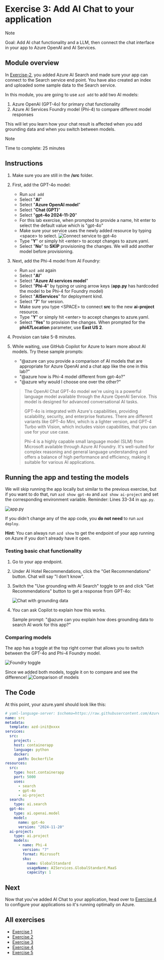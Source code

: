 # Exercise 3: Add AI Chat to your application

> [!Note]
> Goal: Add AI chat functionality and a LLM, then connect the chat interface in your app to Azure OpenAI and AI Services.

## Module overview

In [Exercise-2](/Lab-Instructions/2.exercise-ai-search.md), you added Azure AI Search and made sure your app can connect to the Search service end point. You have also created an index and uploaded some sample data to the Search service.

In this module, you are going to use `azd add` to add two AI models:
1. Azure OpenAI (GPT-4o) for primary chat functionality
2. Azure AI Services Foundry model (Phi-4) to compare different model responses

This will let you learn how your chat result is affected when you add grounding data and when you switch between models.

> [!Note]
> Time to complete: 25 minutes

## Instructions

1. Make sure you are still in the **/src** folder.
1. First, add the GPT-4o model:
    * Run `azd add`
    * Select "**AI**"
    * Select "**Azure OpenAI model**"
    * Select "**Chat (GPT)**"
    * Select "**gpt-4o 2024-11-20**"
    * For this lab exercise, when prompted to provide a name, hit enter to select the default value which is "gpt-4o" 
    * Make sure your service uses the newly added resource by typing \<space> to select.
    ![Connect service to gpt-4o](/Lab-Instructions/Images/3.ConnectServicetoAOAI.png)
    * Type "**Y**" or simply hit \<enter> to accept changes to azure.yaml.
    * Select "**No**" to **SKIP** provisioning the changes. We will add another model before provisioning.

1. Next, add the Phi-4 model from AI Foundry:
    * Run `azd add` again
    * Select "**AI**"
    * Select "**Azure AI services model**"
    * Select "**Phi-4**" by typing or using arrow keys (**app.py** has hardcoded the model to be Phi-4 for Foundry model)
    * Select "**AIServices**" for deployment kind.
    * Select "**7**" for version.
    * Make sure you type \<SPACE> to connect **src** to the new **ai-project** resource.
    * Type "**Y**" or simply hit \<enter> to accept changes to azure.yaml.
    * Select "**Yes**" to provision the changes. When prompted for the **phi47Location** parameter, use **East US 2**.

1. Provision can take 5-8 minutes.

1. While waiting, use GitHub Copilot for Azure to learn more about AI models. Try these sample prompts:
    
    * "@azure can you provide a comparison of AI models that are appropriate for Azure OpenAI and a chat app like the one in this lab?"
    * "@azure how is Phi-4 model different from gpt-4o?"
    * "@azure why would I choose one over the other?"
    
    > The OpenAI Chat GPT-4o model we're using is a powerful language model available through the Azure OpenAI Service. This model is designed for advanced conversational AI tasks.
    >
    > GPT-4o is integrated with Azure's capabilities, providing scalability, security, and enterprise features. There are different variants like GPT-4o Mini, which is a lighter version, and GPT-4 Turbo with Vision, which includes vision capabilities, that you can use for your use case.
    >
    > Phi-4 is a highly capable small language model (SLM) from Microsoft available through Azure AI Foundry. It's well-suited for complex reasoning and general language understanding and offers a balance of high performance and efficiency, making it suitable for various AI applications.

## Running the app and testing the models

We will skip running the app locally but similar to the previous exercise, but if you want to do that, run `azd show gpt-4o` and `azd show ai-project` and set the corresponding environment variable. Reminder: Lines 33-34 in `app.py`.

![app.py](/Lab-Instructions/Images/3.appcode.png)

If you didn't change any of the app code, you **do not need** to run `azd deploy`. 

**Hint**: You can always run `azd show` to get the endpoint of your app running on Azure if you don't already have it open.

### Testing basic chat functionality

1. Go to your app endpoint.
2. Under AI Hotel Recommendations, click the "Get Recommendations" button. Chat will say "I don't know".
3. Switch the "Use grounding with AI Search" toggle to on and click "Get Recommendations" button to get a response from GPT-4o:

    ![Chat with grounding data](/Lab-Instructions/Images/3.chat-grounding.png)

4. You can ask Copilot to explain how this works.

   Sample prompt: "@azure can you explain how does grounding data to search AI work for this app?"

### Comparing models

The app has a toggle at the top right corner that allows you to switch between the GPT-4o and Phi-4 Foundry model.

![Foundry toggle](/Lab-Instructions/Images/3.foundrytoggle.png)

Since we added both models, toggle it on to compare and see the difference!
![Comparison of models](/Lab-Instructions/Images/3.Comparision.png)

## The Code

At this point, your azure.yaml should look like this:

```yaml
# yaml-language-server: $schema=https://raw.githubusercontent.com/Azure/azure-dev/main/schemas/v1.0/azure.yaml.json
name: src
metadata:
  template: azd-init@xxxx
services:
  src:
    project: .
    host: containerapp
    language: python
    docker:
      path: Dockerfile
resources:
  src:
    type: host.containerapp
    port: 5000
    uses:
      - search
      - gpt-4o
      - ai-project
  search:
    type: ai.search
  gpt-4o:
    type: ai.openai.model
    model:
      name: gpt-4o
      version: "2024-11-20"
  ai-project:
    type: ai.project
    models:
      - name: Phi-4
        version: "7"
        format: Microsoft
        sku:
          name: GlobalStandard
          usageName: AIServices.GlobalStandard.MaaS
          capacity: 1
```

## Next
Now that you've added AI Chat to your application, head over to [Exercise 4](/Lab-Instructions/4.exercise-monitoring-and-storage-management.md) to configure your applications so it's running optimally on Azure.

## All exercises

- [Exercise 1](/Lab-Instructions/1.exercise-deploy-app.md)
- [Exercise 2](/Lab-Instructions/2.exercise-ai-search.md)
- [Exercise 3](/Lab-Instructions/3.exercise-ai-chat.md)
- [Exercise 4](/Lab-Instructions/4.exercise-monitoring-and-storage-management.md)
- [Exercise 5](/Lab-Instructions/5.exercise-cost-management.md)
